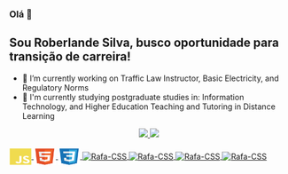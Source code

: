 ### Olá  👋
## Sou Roberlande Silva, busco oportunidade para transição de carreira!

- 🔭 I’m currently working on Traffic Law Instructor, Basic Electricity, and Regulatory Norms
- 🌱 I'm currently studying postgraduate studies in:
  Information Technology, and
   Higher Education Teaching and Tutoring in Distance Learning


<div align="center">
  <a href="https://github.com/Roberlanderrsilva">
  <img height="180em" src="https://github-readme-stats.vercel.app/api?username=roberlanderrsilva&show_icons=true&theme=dracula&include_all_commits=true&count_private=true"/>
  <img height="180em" src="https://github-readme-stats.vercel.app/api/top-langs/?username=roberlanderrsilva&layout=compact&langs_count=7&theme=dracula"/>
</div>
  
  <div style="display: inline_block"><br>
  <img align="center" alt="Rafa-Js" height="30" width="40" src="https://raw.githubusercontent.com/devicons/devicon/master/icons/javascript/javascript-plain.svg">
  
  <img align="center" alt="Rafa-HTML" height="30" width="40" src="https://raw.githubusercontent.com/devicons/devicon/master/icons/html5/html5-original.svg">
  <img align="center" alt="Rafa-CSS" height="30" width="40" src="https://raw.githubusercontent.com/devicons/devicon/master/icons/css3/css3-original.svg">
  <img align="center"alt="Rafa-CSS" height="30" width="40"  src="https://img.icons8.com/external-justicon-flat-justicon/64/undefined/external-gmail-social-media-justicon-flat-justicon.png"/>
  <img align="center" alt="Rafa-CSS" height="50" width="50" src="https://img.icons8.com/plasticine/100/undefined/github-squared.png"/>
  <img align="center" alt="Rafa-CSS" height="40" width="40" src="https://img.icons8.com/fluency/48/undefined/linkedin.png"/>
  <img align="center" alt="Rafa-CSS" height="40" width="40" src="https://img.icons8.com/doodle/48/undefined/youtube--v1.png"/>
  
  
 
